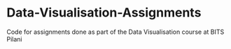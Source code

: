 # Data-Visualisation-Assignments
Code for assignments done as part of the Data Visualisation course at BITS Pilani
